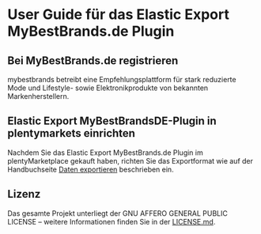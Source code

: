 
# User Guide für das Elastic Export MyBestBrands.de Plugin

<div class="container-toc"></div>

## Bei MyBestBrands.de registrieren

mybestbrands betreibt eine Empfehlungsplattform für stark reduzierte Mode und Lifestyle- sowie Elektronikprodukte von bekannten Markenherstellern.

## Elastic Export MyBestBrandsDE-Plugin in plentymarkets einrichten

Nachdem Sie das Elastic Export MyBestBrands.de Plugin im plentyMarketplace gekauft haben, richten Sie das Exportformat wie auf der Handbuchseite [Daten exportieren](https://www.plentymarkets.eu/handbuch/datenaustausch/daten-exportieren/#4) beschrieben ein.

## Lizenz

Das gesamte Projekt unterliegt der GNU AFFERO GENERAL PUBLIC LICENSE – weitere Informationen finden Sie in der [LICENSE.md](https://github.com/plentymarkets/plugin-elastic-export-rakuten-de/blob/master/LICENSE.md).
